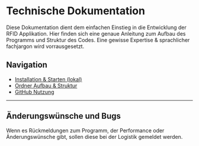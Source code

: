 # Technische Dokumentation

Diese Dokumentation dient dem einfachen Einstieg in die Entwicklung der RFID Applikation.
Hier finden sich eine genaue Anleitung zum Aufbau des Programms und Struktur des Codes.
Eine gewisse Expertise & sprachlicher fachjargon wird vorrausgesetzt.

## Navigation

- [Installation & Starten (lokal)](./installation.md)
- [Ordner Aufbau & Struktur](./structure.md)
- [GitHub Nutzung](./github.md)

---

## Änderungswünsche und Bugs

Wenn es Rückmeldungen zum Programm, der Performance oder Änderungswünsche gibt, sollen diese bei der Logistik gemeldet werden.
